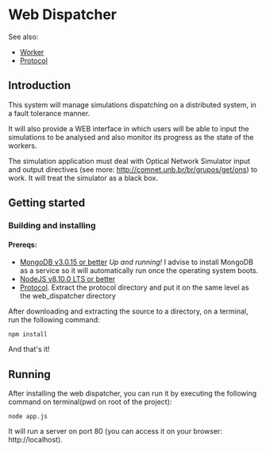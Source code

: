 # Web Dispatcher

See also: 

- [Worker](https://github.com/MatheusMS01/worker)
- [Protocol](https://github.com/MatheusMS01/protocol)

## Introduction
This system will manage simulations dispatching on a distributed system, in a fault tolerance manner.

It will also provide a WEB interface in which users will be able to input the simulations to be analysed and also monitor its progress as the state of the workers.

The simulation application must deal with Optical Network Simulator input and output directives (see more: http://comnet.unb.br/br/grupos/get/ons) to work. It will treat the simulator as a black box.

## Getting started

### Building and installing

#### Prereqs:
- [MongoDB v3.0.15 or better](https://www.mongodb.com/download-center?jmp=nav#community) *Up and running!* I advise to install MongoDB as a service so it will automatically run once the operating system boots.
- [NodeJS v8.10.0 LTS or better](https://nodejs.org/en/)
- [Protocol](https://github.com/MatheusMS01/protocol). Extract the protocol directory and put it on the same level as the web_dispatcher directory

After downloading and extracting the source to a directory, on a terminal, run the following command:

    npm install
    
And that's it!

## Running
After installing the web dispatcher, you can run it by executing the following command on terminal(pwd on root of the project):

    node app.js

It will run a server on port 80 (you can access it on your browser: http://localhost).
